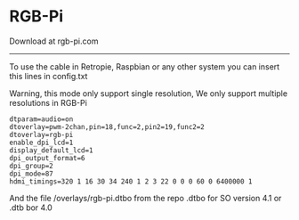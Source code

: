 # RGB-Pi

Download at rgb-pi.com

------------------------------------------------------------------------------

To use the cable in Retropie, Raspbian or any other system you can insert this lines in config.txt

Warning, this mode only support single resolution, We only support multiple resolutions in RGB-Pi

    dtparam=audio=on
    dtoverlay=pwm-2chan,pin=18,func=2,pin2=19,func2=2
    dtoverlay=rgb-pi
    enable_dpi_lcd=1
    display_default_lcd=1
    dpi_output_format=6
    dpi_group=2
    dpi_mode=87
    hdmi_timings=320 1 16 30 34 240 1 2 3 22 0 0 0 60 0 6400000 1

And the file /overlays/rgb-pi.dtbo from the repo .dtbo for SO version 4.1 or .dtb bor 4.0

